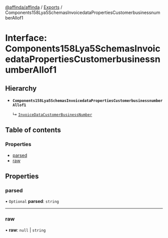 [@affinda/affinda](../README.md) / [Exports](../modules.md) / Components158Lya5SchemasInvoicedataPropertiesCustomerbusinessnumberAllof1

# Interface: Components158Lya5SchemasInvoicedataPropertiesCustomerbusinessnumberAllof1

## Hierarchy

- **`Components158Lya5SchemasInvoicedataPropertiesCustomerbusinessnumberAllof1`**

  ↳ [`InvoiceDataCustomerBusinessNumber`](InvoiceDataCustomerBusinessNumber.md)

## Table of contents

### Properties

- [parsed](Components158Lya5SchemasInvoicedataPropertiesCustomerbusinessnumberAllof1.md#parsed)
- [raw](Components158Lya5SchemasInvoicedataPropertiesCustomerbusinessnumberAllof1.md#raw)

## Properties

### parsed

• `Optional` **parsed**: `string`

___

### raw

• **raw**: ``null`` \| `string`
